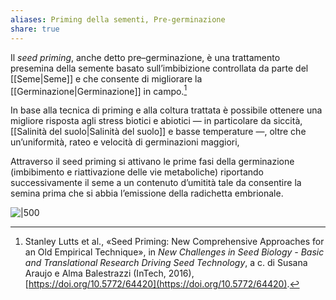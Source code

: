 ```yaml
---
aliases: Priming della sementi, Pre-germinazione
share: true
---
```

Il *seed priming*, anche detto pre–germinazione, è una trattamento presemina della semente basato sull’imbibizione controllata da parte del [[Seme|Seme]] e che consente di migliorare la [[Germinazione|Germinazione]] in campo.[^1]

In base alla tecnica di priming e alla coltura trattata è possibile ottenere una migliore risposta agli stress biotici e abiotici — in particolare da siccità, [[Salinità del suolo|Salinità del suolo]] e basse temperature —, oltre che un’uniformità, rateo e velocità di germinazioni maggiori,

Attraverso il seed priming si attivano le prime fasi della germinazione (imbibimento e riattivazione delle vie metaboliche) riportando successivamente il seme a un contenuto d’umitità tale da consentire la semina prima che si abbia l’emissione della radichetta embrionale.

![|500](37c143da1a6011e59646d24c8f442523_MD5%201.png)

[^1]: Stanley Lutts et al., «Seed Priming: New Comprehensive Approaches for an Old Empirical Technique», in _New Challenges in Seed Biology - Basic and Translational Research Driving Seed Technology_, a c. di Susana Araujo e Alma Balestrazzi (InTech, 2016), [https://doi.org/10.5772/64420](https://doi.org/10.5772/64420).